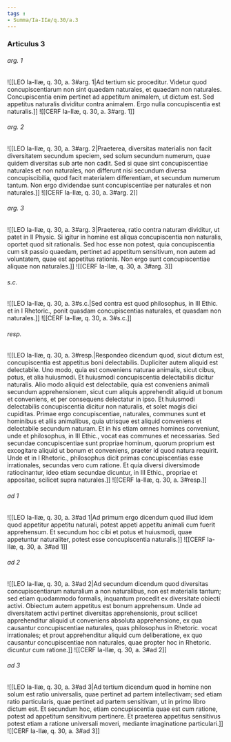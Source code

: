 ```yaml
---
tags : 
- Summa/Ia-IIæ/q.30/a.3
---
```


### Articulus 3

###### arg. 1
![[LEO Ia-IIæ, q. 30, a. 3#arg. 1|Ad tertium sic proceditur. Videtur quod concupiscentiarum non sint quaedam naturales, et quaedam non naturales. Concupiscentia enim pertinet ad appetitum animalem, ut dictum est. Sed appetitus naturalis dividitur contra animalem. Ergo nulla concupiscentia est naturalis.]]
![[CERF Ia-IIæ, q. 30, a. 3#arg. 1]]

###### arg. 2
![[LEO Ia-IIæ, q. 30, a. 3#arg. 2|Praeterea, diversitas materialis non facit diversitatem secundum speciem, sed solum secundum numerum, quae quidem diversitas sub arte non cadit. Sed si quae sint concupiscentiae naturales et non naturales, non differunt nisi secundum diversa concupiscibilia, quod facit materialem differentiam, et secundum numerum tantum. Non ergo dividendae sunt concupiscentiae per naturales et non naturales.]]
![[CERF Ia-IIæ, q. 30, a. 3#arg. 2]]

###### arg. 3
![[LEO Ia-IIæ, q. 30, a. 3#arg. 3|Praeterea, ratio contra naturam dividitur, ut patet in II Physic. Si igitur in homine est aliqua concupiscentia non naturalis, oportet quod sit rationalis. Sed hoc esse non potest, quia concupiscentia cum sit passio quaedam, pertinet ad appetitum sensitivum, non autem ad voluntatem, quae est appetitus rationis. Non ergo sunt concupiscentiae aliquae non naturales.]]
![[CERF Ia-IIæ, q. 30, a. 3#arg. 3]]

###### s.c.
![[LEO Ia-IIæ, q. 30, a. 3#s.c.|Sed contra est quod philosophus, in III Ethic. et in I Rhetoric., ponit quasdam concupiscentias naturales, et quasdam non naturales.]]
![[CERF Ia-IIæ, q. 30, a. 3#s.c.]]

###### resp.
![[LEO Ia-IIæ, q. 30, a. 3#resp.|Respondeo dicendum quod, sicut dictum est, concupiscentia est appetitus boni delectabilis. Dupliciter autem aliquid est delectabile. Uno modo, quia est conveniens naturae animalis, sicut cibus, potus, et alia huiusmodi. Et huiusmodi concupiscentia delectabilis dicitur naturalis. Alio modo aliquid est delectabile, quia est conveniens animali secundum apprehensionem, sicut cum aliquis apprehendit aliquid ut bonum et conveniens, et per consequens delectatur in ipso. Et huiusmodi delectabilis concupiscentia dicitur non naturalis, et solet magis dici cupiditas. Primae ergo concupiscentiae, naturales, communes sunt et hominibus et aliis animalibus, quia utrisque est aliquid conveniens et delectabile secundum naturam. Et in his etiam omnes homines conveniunt, unde et philosophus, in III Ethic., vocat eas communes et necessarias. Sed secundae concupiscentiae sunt propriae hominum, quorum proprium est excogitare aliquid ut bonum et conveniens, praeter id quod natura requirit. Unde et in I Rhetoric., philosophus dicit primas concupiscentias esse irrationales, secundas vero cum ratione. Et quia diversi diversimode ratiocinantur, ideo etiam secundae dicuntur, in III Ethic., propriae et appositae, scilicet supra naturales.]]
![[CERF Ia-IIæ, q. 30, a. 3#resp.]]

###### ad 1
![[LEO Ia-IIæ, q. 30, a. 3#ad 1|Ad primum ergo dicendum quod illud idem quod appetitur appetitu naturali, potest appeti appetitu animali cum fuerit apprehensum. Et secundum hoc cibi et potus et huiusmodi, quae appetuntur naturaliter, potest esse concupiscentia naturalis.]]
![[CERF Ia-IIæ, q. 30, a. 3#ad 1]]

###### ad 2
![[LEO Ia-IIæ, q. 30, a. 3#ad 2|Ad secundum dicendum quod diversitas concupiscentiarum naturalium a non naturalibus, non est materialis tantum; sed etiam quodammodo formalis, inquantum procedit ex diversitate obiecti activi. Obiectum autem appetitus est bonum apprehensum. Unde ad diversitatem activi pertinet diversitas apprehensionis, prout scilicet apprehenditur aliquid ut conveniens absoluta apprehensione, ex qua causantur concupiscentiae naturales, quas philosophus in Rhetoric. vocat irrationales; et prout apprehenditur aliquid cum deliberatione, ex quo causantur concupiscentiae non naturales, quae propter hoc in Rhetoric. dicuntur cum ratione.]]
![[CERF Ia-IIæ, q. 30, a. 3#ad 2]]

###### ad 3
![[LEO Ia-IIæ, q. 30, a. 3#ad 3|Ad tertium dicendum quod in homine non solum est ratio universalis, quae pertinet ad partem intellectivam; sed etiam ratio particularis, quae pertinet ad partem sensitivam, ut in primo libro dictum est. Et secundum hoc, etiam concupiscentia quae est cum ratione, potest ad appetitum sensitivum pertinere. Et praeterea appetitus sensitivus potest etiam a ratione universali moveri, mediante imaginatione particulari.]]
![[CERF Ia-IIæ, q. 30, a. 3#ad 3]]

